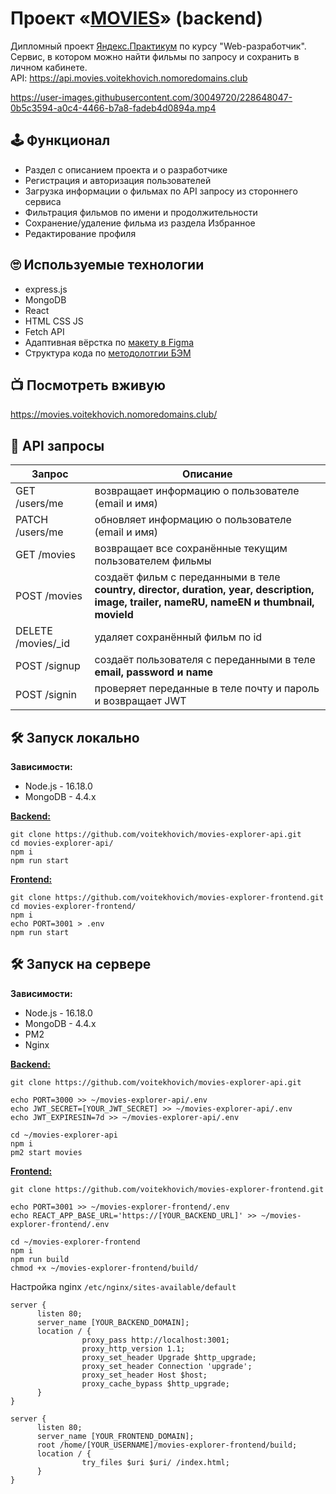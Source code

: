 # Проект «[MOVIES](https://movies.voitekhovich.nomoredomains.club/)» (backend)

Дипломный проект [Яндекс.Практикум](https://practicum.yandex.ru/) по курсу "Web-разработчик".\
Сервис, в котором можно найти фильмы по запросу и сохранить в личном кабинете.\
API: https://api.movies.voitekhovich.nomoredomains.club

https://user-images.githubusercontent.com/30049720/228648047-0b5c3594-a0c4-4466-b7a8-fadeb4d0894a.mp4

## 🕹 Функционал

* Раздел с описанием проекта и о разработчике
* Регистрация и авторизация пользователей
* Загрузка информации о фильмах по API запросу из стороннего сервиса
* Фильтрация фильмов по имени и продолжительности
* Сохранение/удаление фильма из раздела Избранное
* Редактирование профиля

## 🙄 Используемые технологии

* express.js
* MongoDB
* React
* HTML CSS JS
* Fetch API
* Адаптивная вёрстка по [макету в Figma](https://disk.yandex.ru/d/3kZ7wbwTR-twVg)
* Структура кода по [методолотгии БЭМ](https://ru.bem.info/methodology/)

## 📺 Посмотреть вживую
https://movies.voitekhovich.nomoredomains.club/

## 👾 API запросы

| Запрос | Описание |
|--|--|
| GET /users/me | возвращает информацию о пользователе (email и имя) |
| PATCH /users/me | обновляет информацию о пользователе (email и имя) |
| GET /movies | возвращает все сохранённые текущим  пользователем фильмы |
| POST /movies | создаёт фильм с переданными в теле <br> **country, director, duration, year, description, image, trailer, nameRU, nameEN и thumbnail, movieId** |
| DELETE /movies/\_id | удаляет сохранённый фильм по id |
| POST /signup | создаёт пользователя с переданными в теле <br> **email, password и name** |
| POST /signin | проверяет переданные в теле почту и пароль и возвращает JWT |

## 🛠 Запуск локально

**Зависимости:**
* Node.js - 16.18.0
* MongoDB - 4.4.x

**[Backend:](https://github.com/voitekhovich/movies-explorer-api)**
```
git clone https://github.com/voitekhovich/movies-explorer-api.git
cd movies-explorer-api/
npm i
npm run start
```

**[Frontend:](https://github.com/voitekhovich/movies-explorer-frontend)**
```
git clone https://github.com/voitekhovich/movies-explorer-frontend.git
cd movies-explorer-frontend/
npm i
echo PORT=3001 > .env
npm run start
```

## 🛠 Запуск на сервере

**Зависимости:**
* Node.js - 16.18.0
* MongoDB - 4.4.x
* PM2
* Nginx

**[Backend:](https://github.com/voitekhovich/movies-explorer-api)**
```
git clone https://github.com/voitekhovich/movies-explorer-api.git

echo PORT=3000 >> ~/movies-explorer-api/.env
echo JWT_SECRET=[YOUR_JWT_SECRET] >> ~/movies-explorer-api/.env
echo JWT_EXPIRESIN=7d >> ~/movies-explorer-api/.env

cd ~/movies-explorer-api
npm i
pm2 start movies
```
**[Frontend:](https://github.com/voitekhovich/movies-explorer-frontend)**
```
git clone https://github.com/voitekhovich/movies-explorer-frontend.git

echo PORT=3001 >> ~/movies-explorer-frontend/.env
echo REACT_APP_BASE_URL='https://[YOUR_BACKEND_URL]' >> ~/movies-explorer-frontend/.env

cd ~/movies-explorer-frontend
npm i
npm run build
chmod +x ~/movies-explorer-frontend/build/
```
Настройка nginx `/etc/nginx/sites-available/default`
```
server {
      listen 80;
      server_name [YOUR_BACKEND_DOMAIN];
      location / {
                proxy_pass http://localhost:3001;
                proxy_http_version 1.1;
                proxy_set_header Upgrade $http_upgrade;
                proxy_set_header Connection 'upgrade';
                proxy_set_header Host $host;
                proxy_cache_bypass $http_upgrade;
      }
}

server {
      listen 80;
      server_name [YOUR_FRONTEND_DOMAIN];
      root /home/[YOUR_USERNAME]/movies-explorer-frontend/build;
      location / {
                try_files $uri $uri/ /index.html;
      }
}
```

